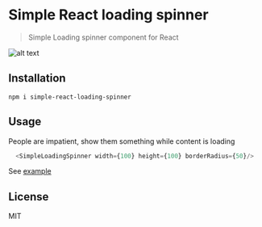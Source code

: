 # Simple React loading spinner

> Simple Loading spinner component for React


![alt text](https://i.imgur.com/USpdRt2.gif "Spinner Working")

## Installation

```
npm i simple-react-loading-spinner
```

## Usage

People are impatient, show them something while content is loading

```js
  <SimpleLoadingSpinner width={100} height={100} borderRadius={50}/>
```


See [example](https://github.com/joelgarciajr84/react-loading-spinner)



## License

MIT